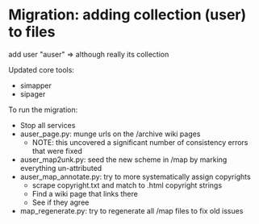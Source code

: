 # Migration: adding collection (user) to files

add user "auser" => although really its collection

Updated core tools:
* simapper
* sipager

To run the migration:
* Stop all services
* auser_page.py: munge urls on the /archive wiki pages
  * NOTE: this uncovered a significant number of consistency errors that were fixed
* auser_map2unk.py: seed the new scheme in /map by marking everything un-attributed
* auser_map_annotate.py: try to more systematically assign copyrights
  * scrape copyright.txt and match to .html copyright strings
  * Find a wiki page that links there
  * See if they agree
* map_regenerate.py: try to regenerate all /map files to fix old issues
